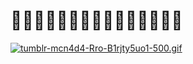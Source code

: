 # 🥑🥑🥑🥑🥑🍖🍖🧑🍖🍖🥑🥑🥑🥑🥑

[![tumblr-mcn4d4-Rro-B1rjty5uo1-500.gif](https://i.postimg.cc/bYVrmczN/tumblr-mcn4d4-Rro-B1rjty5uo1-500.gif)](https://postimg.cc/Rqfv0Y6j)

